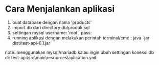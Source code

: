 # Cara Menjalankan aplikasi

1. buat database dengan nama 'products'
2. import db dari directory db/produk.sql
3. settingan mysql username: 'root', pass:
4. running aplikasi dengan melakukan perintah terminal/cmd : java -jar dist/test-api-0.1.jar

note: menggunakan mysql/mariadb
kalau ingin ubah settingan koneksi db di: test-api\src\main\resources\aplication.yml
